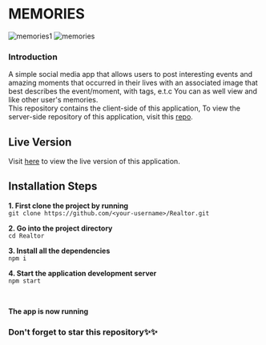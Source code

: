 # MEMORIES

![memories1](https://user-images.githubusercontent.com/76836006/165225181-5d1236fc-2c8c-48d9-bf4a-66ecb1c97c7f.JPG)
![memories](https://user-images.githubusercontent.com/76836006/165225230-1e853b51-fe21-46fd-9a36-34272215f254.JPG)

### Introduction
A simple social media app that allows users to post interesting events and amazing moments that occurred in their lives with an associated image that best describes the event/moment, with tags, e.t.c
You can as well view and like other user's memories. <br />
This repository contains the client-side of this application, To view the server-side repository of this application, visit this [repo](https://github.com/Exclusiveideas/Memories-server).

## Live Version
Visit [here](https://memories-344309.web.app) to view the live version of this application.

## Installation Steps 
**1. First clone the project by running** <br />
   ``` git clone https://github.com/<your-username>/Realtor.git ```
<br />

**2. Go into the project directory**  <br />
   ``` cd Realtor ``` 
   <br />
   
**3. Install all the dependencies** <br />
    ``` npm i ``` 
    <br />
    
**4. Start the application development server**<br />
    ``` npm start ```

<br /> 


**The app is now running**
<br />


### Don't forget to star this repository✨✨
